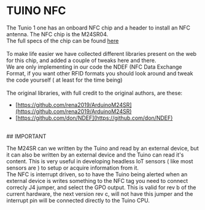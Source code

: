 # TUINO NFC

The Tunio 1 one has an onboard NFC chip and a header to install an NFC antenna. The NFC chip is the M24SR04.<br/>
The full specs of the chip can be found [here](http://www.st.com/en/nfc/m24sr04-g.html)<br/>
<br/>
To make life easier we have collected different libraries present on the web for this chip, and added a couple of tweaks here and there.<br/>
We are only implementing in our code the NDEF (NFC Data Exchange Format, if you want other RFID formats you should look around and tweak the code yourself ( at least for the time being)<br/>
<br/> 
The original libraries, with full credit to the original authors, are these:
* [https://github.com/rena2019/ArduinoM24SR](https://github.com/rena2019/ArduinoM24SR)<br/>
* [https://github.com/don/NDEF](https://github.com/don/NDEF)<br/>
<br>
## IMPORTANT

The M24SR can we written by the Tuino and read by an external device, but it can also be written by an external device and the Tuino can read it's content. This is very useful in developing headless IoT sensors ( like most sensors are ) to setup or acquire information from it.<br/>
The NFC is interrupt driven, so to have the Tuino being alerted when an external device is writes something to the NFC tag you need to connect correcly J4 jumper, and select the GPO output. This is valid for rev b of the current hardware, the next version rev c, will not have this jumper and the interrupt pin will be connected directly to the Tuino CPU.<br/>
